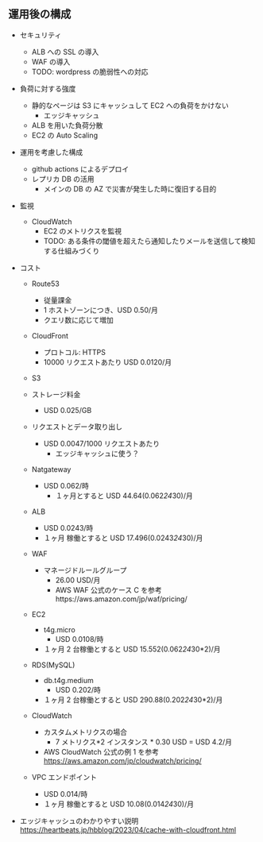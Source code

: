 ## 運用後の構成

- セキュリティ
  - ALB への SSL の導入
  - WAF の導入
  - TODO: wordpress の脆弱性への対応
- 負荷に対する強度
  - 静的なページは S3 にキャッシュして EC2 への負荷をかけない
    - エッジキャッシュ
  - ALB を用いた負荷分散
  - EC2 の Auto Scaling
- 運用を考慮した構成
  - github actions によるデプロイ
  - レプリカ DB の活用
    - メインの DB の AZ で災害が発生した時に復旧する目的
- 監視
  - CloudWatch
    - EC2 のメトリクスを監視
    - TODO: ある条件の閾値を超えたら通知したりメールを送信して検知する仕組みづくり
- コスト

  - Route53
    - 従量課金
    - 1 ホストゾーンにつき、USD 0.50/月
    - クエリ数に応じて増加
  - CloudFront
    - プロトコル: HTTPS
    - 10000 リクエストあたり USD 0.0120/月
  - S3
  - ストレージ料金
    - USD 0.025/GB
  - リクエストとデータ取り出し
    - USD 0.0047/1000 リクエストあたり
      - エッジキャッシュに使う？
  - Natgateway
    - USD 0.062/時
      - １ヶ月とすると USD 44.64(0.062*24*30)/月
  - ALB
    - USD 0.0243/時
    - １ヶ月 稼働とすると USD 17.496(0.0243*24*30)/月
  - WAF

    - マネージドルールグループ
      - 26.00 USD/月
      - AWS WAF 公式のケース C を参考https://aws.amazon.com/jp/waf/pricing/

  - EC2
    - t4g.micro
      - USD 0.0108/時
    - １ヶ月 2 台稼働とすると USD 15.552(0.062*24*30\*2)/月
  - RDS(MySQL)
    - db.t4g.medium
      - USD 0.202/時
    - １ヶ月 2 台稼働とすると USD 290.88(0.202*24*30\*2)/月
  - CloudWatch
    - カスタムメトリクスの場合
      - 7 メトリクス*2 インスタンス * 0.30 USD = USD 4.2/月
    - AWS CloudWatch 公式の例 1 を参考
      https://aws.amazon.com/jp/cloudwatch/pricing/
  - VPC エンドポイント
    - USD 0.014/時
    - １ヶ月 稼働とすると USD 10.08(0.014*24*30)/月

- エッジキャッシュのわかりやすい説明
  https://heartbeats.jp/hbblog/2023/04/cache-with-cloudfront.html
